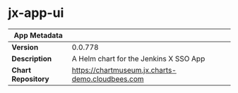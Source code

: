 # jx-app-ui

|App Metadata||
|---|---|
| **Version** | 0.0.778 |
| **Description** | A Helm chart for the Jenkins X SSO App |
| **Chart Repository** | https://chartmuseum.jx.charts-demo.cloudbees.com |
